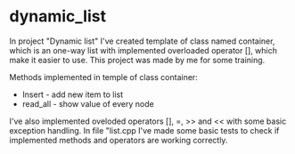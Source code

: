 # dynamic_list 
In project "Dynamic list" I've created template of class named container, which is an one-way list with implemented overloaded operator [],
which make it easier to use. This project was made by me for some training.

Methods implemented in temple of class container:
- Insert - add new item to list
- read_all - show value of every node

I've also implemented oveloded operators [], =, >> and <<
with some basic exception handling.
In file "list.cpp I've made some basic tests
to check if implemented methods and operators are working correctly.
